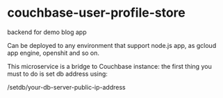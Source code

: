# couchbase-user-profile-store
backend for demo blog app


Can be deployed to any environment that support node.js app, as gcloud app engine, openshit and so on.

This microservice is a bridge to Couchbase instance: the first thing you must to do is set db address using:

/setdb/your-db-server-public-ip-address


